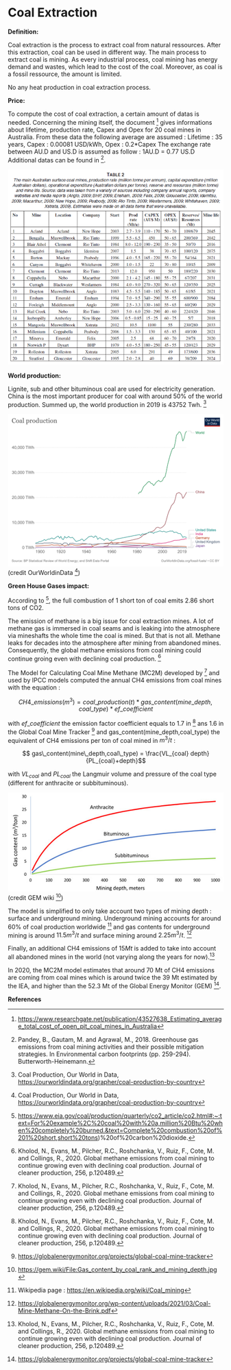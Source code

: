 # Coal Extraction

**Definition:**

Coal extraction is the process to extract coal from natural ressources. After this extraction, coal can be used in different way.
The main process to extract coal is mining. As every industrial process, coal mining has energy demand and wastes, which lead to the cost of the coal. Moreover, as coal is a fossil ressource, the amount is limited.

No any heat production in coal extraction process.

**Price:**

To compute the cost of coal extraction, a certain amount of datas is needed.
Concerning the mining itself, the document [^1] gives informations about lifetime, production rate, Capex and Opex for 20 coal mines in Australia. From these data the following average are assumed :
Lifetime : 35 years, Capex : 0.00081 USD/kWh, Opex : 0.2*Capex
The exchange rate between AU.D and US.D is assumed as follow : 1AU.D = 0.77 US.D
Additional datas can be found in [^3].

![](mines_data.PNG) 



**World production:**

Lignite, sub and other bituminous coal are used for electricity generation. China is the most important producer for coal with around 50% of the world production. Summed up, the world production in 2019 is 43752 Twh. [^2]

![](coal_production_by_country.PNG) (credit OurWorldinData [^2])

**Green House Gases impact:**

According to [^5], the full combustion of 1 short ton of coal emits 2.86 short tons of CO2.

The emission of methane is a big issue for coal extraction mines. A lot of methane gas is immersed in coal seams and is leaking into the atmosphere via mineshafts the whole time the coal is mined. But that is not all. Methane leaks for decades into the atmosphere after mining from abandoned mines. Consequently, the global methane emissions from coal mining could continue groing even with declining coal production. [^4]

The Model for Calculating Coal Mine Methane (MC2M) developed by [^4] and used by IPCC models computed the annual CH4 emissions from coal mines with the equation : 

$$CH4\_emissions (m^3) = coal\_production (t) *gas\_content(mine\_depth,coal\_type)*ef\_coefficient$$ 

with $ef\_coefficient$ the emission factor coefficient equals to 1.7 in [^4] ans 1.6 in the Global Coal Mine Tracker [^6] and gas\_content(mine\_depth,coal\_type) the equivalent of CH4 emissions per ton of coal mined in $m^3/t$ :

$$ gas\_content(mine\_depth,coal\_type) = \frac{VL_{coal} depth}{PL_{coal}+depth}$$

with $VL_{coal}$ and $PL_{coal}$ the Langmuir volume and pressure of the coal type (different for anthracite or subbituminous).

![](Gas_content_by_coal.jpg) (credit GEM wiki [^7])

The model is simplified to only take account two types of mining depth : surface and underground mining. Underground mining accounts for around 60% of coal production worldwide [^8] and gas contents for underground mining is around $11.5m^3/t$ and surface mining around $2.25m^3/t$. [^9]

Finally, an additional CH4 emissions of $15 Mt$ is added to take into account all abandoned mines in the world (not varying along the years for now).[^4]

In 2020, the MC2M model estimates that around 70 Mt of CH4 emissions are coming from coal mines which is around twice the 39 Mt estimated by the IEA, and higher than the 52.3 Mt of the Global Energy Monitor (GEM) [^6].


**References**
[^1]:https://www.researchgate.net/publication/43527638_Estimating_average_total_cost_of_open_pit_coal_mines_in_Australia
[^2]: Coal Production, Our World in Data, https://ourworldindata.org/grapher/coal-production-by-country
[^3]: Pandey, B., Gautam, M. and Agrawal, M., 2018. Greenhouse gas emissions from coal mining activities and their possible mitigation strategies. In Environmental carbon footprints (pp. 259-294). Butterworth-Heinemann.
[^4]: Kholod, N., Evans, M., Pilcher, R.C., Roshchanka, V., Ruiz, F., Cote, M. and Collings, R., 2020. Global methane emissions from coal mining to continue growing even with declining coal production. Journal of cleaner production, 256, p.120489.
[^5]:https://www.eia.gov/coal/production/quarterly/co2_article/co2.html#:~:text=For%20example%2C%20coal%20with%20a,million%20Btu%20when%20completely%20burned.&text=Complete%20combustion%20of%201%20short,short%20tons)%20of%20carbon%20dioxide.
[^6]: https://globalenergymonitor.org/projects/global-coal-mine-tracker
[^7]:https://gem.wiki/File:Gas_content_by_coal_rank_and_mining_depth.jpg
[^8]: Wikipedia page : https://en.wikipedia.org/wiki/Coal_mining
[^9]: https://globalenergymonitor.org/wp-content/uploads/2021/03/Coal-Mine-Methane-On-the-Brink.pdf
